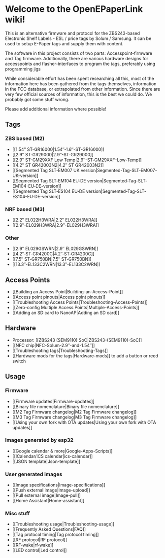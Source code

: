 # Welcome to the OpenEPaperLink wiki!

This is an alternative firmware and protocol for the ZBS243-based Electronic Shelf Labels - ESL / price tags by Solum / Samsung. It can be used to setup E-Paper tags and supply them with content.

The software in this project consists of two parts: Accesspoint-firmware and Tag firmware. Additionally, there are various hardware designs for accesspoints and flasher-interfaces to program the tags, preferably using programming jigs

While considerable effort has been spent researching all this, most of the information here has been gathered from the tags themselves, information in the FCC database, or extrapolated from other information. Since there are very few official sources of information, this is the best we could do. We probably got some stuff wrong.

Please add additional information where possible!

## Tags

### ZBS based (M2)
- [[1.54″ ST-GR16000|1.54″‐1.6″-ST‐GR16000]]
- [[2.9″ ST‐GR29000|2.9″-ST‐GR29000]]
- [[2.9″ ST-GM29XXF Low Temp|2.9″-ST‐GM29XXF-Low-Temp]]
- [[4.2″ ST GR42003N2|4.2″ ST GR42003N2]]
- [[Segmented Tag SLT‐EM007 UK version|Segmented-Tag-SLT‐EM007-UK-version]]
- [[Segmented Tag SLT‐EM104 EU‐DE version|Segmented-Tag-SLT‐EM104-EU‐DE-version]]
- [[Segmented Tag SLT‐ES104 EU‐DE version|Segmented-Tag-SLT‐ES104-EU‐DE-version]]

### NRF based (M3)
- [[2.2″ EL022H3WRA|2.2″ EL022H3WRA]]
- [[2.9″-EL029H3WRA|2.9″-EL029H3WRA]]

### Other
- [[2.9″ EL029GSWRN|2.9″ EL029GSWRN]]
- [[4.2″‐ST‐GR4200C|4.2″‐ST‐GR4200C]]
- [[7.5″ ST‐GR750BN|7.5″ ST‐GR750BN]]
- [[13.3″-EL133C2WRN|13.3″-EL133C2WRN]]

## Access Points

- [[Building an Access Point|Building-an-Access-Point]]
- [[Access point pinouts|Access point pinouts]]
- [[Troubleshooting Access Points|Troubleshooting-Access-Points]]
- [[Zero-config Multiple Access Points|Multiple-Access-Points]]
- [[Adding an SD card to NanoAP|Adding an SD card]]

## Hardware

- Processor: [[ZBS243 (SEM9110) SoC|ZBS243-(SEM9110)-SoC]]
- [[NFC chip|NFC-Solum-2.9″-and-1.54″]]
- [[Troubleshooting tags|Troubleshooting-Tags]]
- [[Hardware mods for the tags|Hardware-mods]] to add a button or reed switch

## Usage
### Firmware
- [[Firmware updates|Firmware-updates]]
- [[Binary file nomenclature|Binary file nomenclature]]
- [[M2 Tag Firmware changelog|M2 Tag Firmware changelog]]
- [[M3 Tag Firmware changelog|M3 Tag Firmware changelog]]
- [[Using your own fork with OTA updates|Using your own fork with OTA updates]]

### Images generated by esp32

- [[Google calendar & more|Google-Apps-Scripts]]
- [[ICalendar/ICS calendar|ics-calendar]]
- [[JSON template|Json-template]]

### User generated images 

- [[Image specifications|Image-specifications]]
- [[Push external image|Image-upload]]
- [[Pull external image|Image-pull]]
- [[Home Assistant|Home-assistant]]

### Misc stuff
- [[Troubleshooting usage|Troubleshooting-usage]]
- [[Frequently Asked Questions|FAQ]]
- [[Tag protocol timing|Tag protocol timing]]
- [[RF protocol|RF protocol]]
- [[RF‐wake|rf‐wake]]
- [[LED control|Led control]]